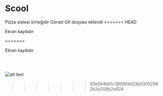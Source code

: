 
<h1> Scool</h1>
Pizza sistesi örneğidir
Görsel Gif dosyası eklendi
<<<<<<< HEAD

<p> Ekran kaydıdır</p>

=======
<p> Ekran kaydıdır</p>
<br> <br>

![alt text](<Ön yüz Gif-2.gif>)



>>>>>>> 93e564bb1c3899fdd33b03052982b2e206b2e924

